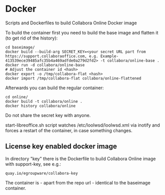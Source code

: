 # Docker
Scripts and Dockerfiles to build Collabora Online Docker image

To build the container first you need to build the base image and flatten it (to get rid of the history):

```
cd baseimage/
docker build --build-arg SECRET_KEY=<your secret URL part from https://support.collaboraoffice.com, e.g. Example-413539ece39485afc35b4a469adfde0a279d2fd2> -t collabora/online-base .
docker run -d collabora/online-base
# Adjust the container id <hash>
docker export -o /tmp/collabora-flat <hash>
docker import /tmp/collabora-flat collabora/online-flattened
```

Afterwards you can build the regular container:
```
cd online/
docker build -t collabora/online .
docker history collabora/online
```

Do not share the secret key with anyone.

start-libreoffice.sh script watches /etc/loolwsd/loolwsd.xml via inotify and forces a restart of the container, in case something changes.

## License key enabled docker image

In directory "key" there is the Dockerfile to build Collabora Online image with support-key, see e.g.:

    quay.io/egroupware/collabora-key

The container is - apart from the repo url - identical to the baseimage container.
